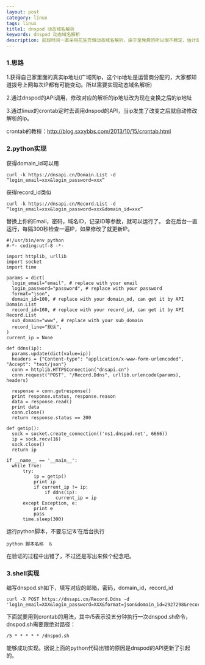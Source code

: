 ```yaml
---
layout: post
category: linux
tags: linux  
title1: dnspod 动态域名解析
keywords: dnspod 动态域名解析
description: 前段时间一直采用花生壳做动态域名解析，由于是免费的所以很不稳定，估计是限制了解析的频率。有了dnspod的动态域名解析，真的很nice！
---
```


### 1.思路

1.获得自己家里面的真实ip地址(广域网ip，这个ip地址是运营商分配的，大家都知道拨号上网每次IP都有可能变动。所以需要实现动态域名解析)

2.通过dnspod的API调用，修改对应的解析的ip地址改为现在变换之后的ip地址

3.通过linux的crontab定时去调用dnspod的API，当ip发生了改变之后就自动修改解析的ip。

crontab的教程：<a href="http://blog.sxxybbs.com/2013/10/15/crontab.html" target="_blank">http://blog.sxxybbs.com/2013/10/15/crontab.html</a>

### 2.python实现

获得domain_id可以用 

	curl -k https://dnsapi.cn/Domain.List -d “login_email=xxx&login_password=xxx”

获得record_id类似 

	curl -k https://dnsapi.cn/Record.List -d “login_email=xxx&login_password=xxx&domain_id=xxx”

替换上你的Email，密码，域名ID，记录ID等参数，就可以运行了。 会在后台一直运行，每隔300秒检查一遍IP，如果修改了就更新IP。

	#!/usr/bin/env python
	#-*- coding:utf-8 -*-
	
	import httplib, urllib
	import socket
	import time
	
	params = dict(
	  login_email="email", # replace with your email
	  login_password="password", # replace with your password
	  format="json",
	  domain_id=100, # replace with your domain_od, can get it by API Domain.List
	  record_id=100, # replace with your record_id, can get it by API Record.List
	  sub_domain="www", # replace with your sub_domain
	  record_line="默认",
	)
	current_ip = None
	
	def ddns(ip):
	  params.update(dict(value=ip))
	  headers = {"Content-type": "application/x-www-form-urlencoded", "Accept": "text/json"}
	  conn = httplib.HTTPSConnection("dnsapi.cn")
	  conn.request("POST", "/Record.Ddns", urllib.urlencode(params), headers)
	
	  response = conn.getresponse()
	  print response.status, response.reason
	  data = response.read()
	  print data
	  conn.close()
	  return response.status == 200
	
	def getip():
	  sock = socket.create_connection(('ns1.dnspod.net', 6666))
	  ip = sock.recv(16)
	  sock.close()
	  return ip
	
	if __name__ == '__main__':
	  while True:
	      try:
	          ip = getip()
	          print ip
	          if current_ip != ip:
	              if ddns(ip):
	                  current_ip = ip
	      except Exception, e:
	          print e
	          pass
	      time.sleep(300)

运行python脚本，不要忘记‘&’在后台执行

	python 脚本名称  &

在验证的过程中出错了，不过还是写出来做个纪念吧。

### 3.shell实现

编写dnspod.sh如下，填写对应的邮箱，密码，domain_id，record_id

	curl -X POST https://dnsapi.cn/Record.Ddns -d 'login_email=XXX&login_password=XXX&format=json&domain_id=2927298&record_id=44461709&record_line=%E9%BB%98%E8%AE%A4'

下面就要用到crontab的用法，其中/5表示没五分钟执行一次dnspod.sh命令，dnspod.sh需要跟绝对路径：

	/5 * * * * * /dnspod.sh

能够成功实现。据说上面的python代码出错的原因是dnspod的API更新了引起的。









